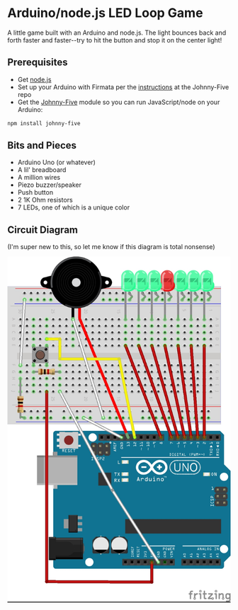 # Arduino/node.js LED Loop Game

A little game built with an Arduino and node.js. The light bounces back and forth faster and faster--try to hit the button and stop it on the center light!

## Prerequisites

- Get [node.js](https://nodejs.org)
- Set up your Arduino with Firmata per the [instructions](https://github.com/rwaldron/johnny-five/#setup-and-assemble-arduino) at the Johnny-Five repo
- Get the [Johnny-Five](https://github.com/rwaldron/johnny-five) module so you can run JavaScript/node on your Arduino:
```bash
npm install johnny-five
```

## Bits and Pieces
- Arduino Uno (or whatever)
- A lil' breadboard
- A million wires
- Piezo buzzer/speaker
- Push button
- 2 1K Ohm resistors
- 7 LEDs, one of which is a unique color

## Circuit Diagram

(I'm super new to this, so let me know if this diagram is total nonsense)

![LED loop game circuit diagram](led_loop_bb.jpg)
